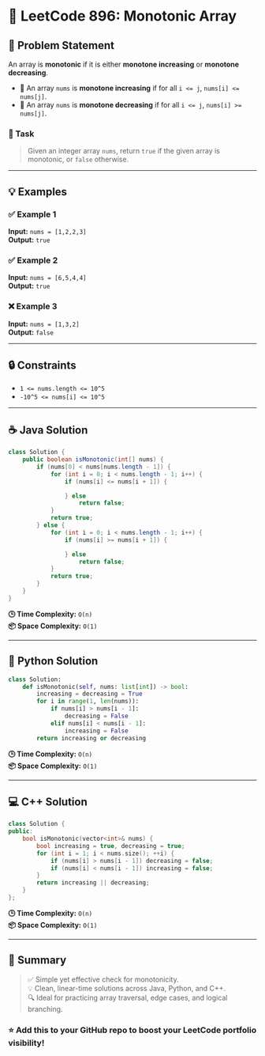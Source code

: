# 🚀 **LeetCode 896: Monotonic Array**

## 📘 Problem Statement

An array is **monotonic** if it is either **monotone increasing** or **monotone decreasing**.

- 🔼 An array `nums` is **monotone increasing** if for all `i <= j`, `nums[i] <= nums[j]`.
- 🔽 An array `nums` is **monotone decreasing** if for all `i <= j`, `nums[i] >= nums[j]`.

### 🎯 Task

> Given an integer array `nums`, return `true` if the given array is monotonic, or `false` otherwise.

---

## 💡 Examples

### ✅ Example 1

**Input:** `nums = [1,2,2,3]`  
**Output:** `true`

### ✅ Example 2

**Input:** `nums = [6,5,4,4]`  
**Output:** `true`

### ❌ Example 3

**Input:** `nums = [1,3,2]`  
**Output:** `false`

---

## 🔒 Constraints

- `1 <= nums.length <= 10^5`  
- `-10^5 <= nums[i] <= 10^5`

---

## ☕ Java Solution

```java
class Solution {
    public boolean isMonotonic(int[] nums) {
        if (nums[0] < nums[nums.length - 1]) {
            for (int i = 0; i < nums.length - 1; i++) {
                if (nums[i] <= nums[i + 1]) {

                } else
                    return false;
            }
            return true;
        } else {
            for (int i = 0; i < nums.length - 1; i++) {
                if (nums[i] >= nums[i + 1]) {

                } else
                    return false;
            }
            return true;
        }
    }
}
```

**🕒 Time Complexity:** `O(n)`  
**📦 Space Complexity:** `O(1)`

---

## 🐍 Python Solution

```python
class Solution:
    def isMonotonic(self, nums: list[int]) -> bool:
        increasing = decreasing = True
        for i in range(1, len(nums)):
            if nums[i] > nums[i - 1]:
                decreasing = False
            elif nums[i] < nums[i - 1]:
                increasing = False
        return increasing or decreasing
```

**🕒 Time Complexity:** `O(n)`  
**📦 Space Complexity:** `O(1)`

---

## 💻 C++ Solution

```cpp
class Solution {
public:
    bool isMonotonic(vector<int>& nums) {
        bool increasing = true, decreasing = true;
        for (int i = 1; i < nums.size(); ++i) {
            if (nums[i] > nums[i - 1]) decreasing = false;
            if (nums[i] < nums[i - 1]) increasing = false;
        }
        return increasing || decreasing;
    }
};
```

**🕒 Time Complexity:** `O(n)`  
**📦 Space Complexity:** `O(1)`

---

## 📌 Summary

> ✅ Simple yet effective check for monotonicity.  
> 💡 Clean, linear-time solutions across Java, Python, and C++.  
> 🔍 Ideal for practicing array traversal, edge cases, and logical branching.

### ⭐ **Add this to your GitHub repo to boost your LeetCode portfolio visibility!**
